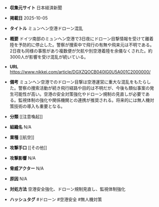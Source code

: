 - **収集元サイト**
日本経済新聞

- **掲載日**
2025-10-05

- **タイトル**
ミュンヘン空港ドローン混乱

- **概要**
ドイツ南部のミュンヘン空港で3日夜にドローン目撃情報を受けて離着陸を予防的に停止した。警察が捜索中で飛行の有無や飛来元は不明である。2日夜も同様の事態があり複数便が欠航や別空港着陸を余儀なくされた。約3000人が影響を受け混乱が続いている。

- **URL**
https://www.nikkei.com/article/DGXZQOCB040IG0U5A001C2000000/

- **備考**
ミュンヘン空港でのドローン目撃は空港運営に重大な混乱をもたらした。警察の捜索活動が続き飛行経路や目的は不明だが、今後も類似事案の発生可能性が高い。空港の安全対策強化やドローン規制の見直しが必要である。監視体制の強化や関係機関との連携が推奨される。将来的には無人機対策技術の導入も重要となる。

- **分類**
[[注意喚起]]

- **組織名**
N/A

- **業種**
[[航空]]

- **攻撃手口**
[[その他]]

- **攻撃影響**
N/A

- **脅威アクター**
N/A

- **原因**
N/A

- **対処方法**
空港安全強化、ドローン規制見直し、監視体制強化

- **ハッシュタグ**
#ドローン #空港安全 #無人機対策
